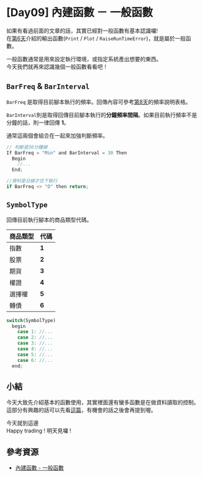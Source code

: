 # [Day09] 內建函數 － 一般函數

如果有看過前面的文章的話，其實已經對一般函數有基本認識囉!      
在[第6天](https://ithelp.ithome.com.tw/articles/10241426)介紹的輸出函數(`Print` / `Plot` / `RaiseRunTimeError`)，就是屬於一般函數。    

一般函數通常是用來設定執行環境，或指定系統產出想要的東西。    
今天我們就再來認識幾個一般函數看看吧！ 

## `BarFreq` & `BarInterval`

`BarFreq` 是取得目前腳本執行的頻率。回傳內容可參考[第8天](https://ithelp.ithome.com.tw/articles/10242830)的頻率說明表格。

`BarInterval`則是取得回傳目前腳本執行的**分鐘頻率間隔**。如果目前執行頻率不是分鐘的話，則一律回傳 **1**。

通常這兩個會組合在一起來加強判斷頻率。

```javascript
// 判斷是30分鐘線
If BarFreq = "Min" and BarInterval = 30 Then
  Begin
    //...
  End;
```

```javascript
//資料是日線才往下執行
if BarFreq <> "D" then return;
```

## `SymbolType`

回傳目前執行腳本的商品類型代碼。

| 商品類型      | 代碼   |
| --------- | ------ |
|指數|**1**|
|股票|**2**|
|期貨|**3**|
|權證|**4**|
|選擇權|**5**|
|轉債|**6**|

```javascript
switch(SymbolType)
  begin
    case 1: //...
    case 2: //...
    case 3: //...
    case 4: //...
    case 5: //...
    case 6: //...
  end;
```

## 小結

今天大致先介紹基本的函數使用，其實裡面還有蠻多函數是在做資料讀取的控制。這部分有興趣的話可以先看[這篇](http://www.xq.com.tw/lesson/xspractice/%E8%B3%87%E6%96%99%E8%AE%80%E5%8F%96%E7%AF%84%E5%9C%8D%E8%88%87%E8%85%B3%E6%9C%AC%E5%9F%B7%E8%A1%8C%E7%9A%84%E9%97%9C%E4%BF%82/)，有機會的話之後會再提到喔。

今天就到這邊    
Happy trading ! 明天見囉 !

## 參考資源

- [內建函數 - 一般函數](https://xshelp.xq.com.tw/XSHelp/lists?a=GENERALFUNC)
